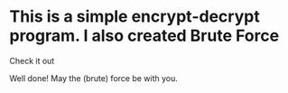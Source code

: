 # This is a simple encrypt-decrypt program. I also created Brute Force
Check it out

Well done! May the (brute) force be with you.
